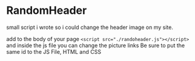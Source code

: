 # RandomHeader
small script i wrote so i could change the header image on my site.

add to the body of your page `<script src="./randoheader.js"></script>` and inside the js file you can change the picture links
Be sure to put the same id to the JS File, HTML and CSS
